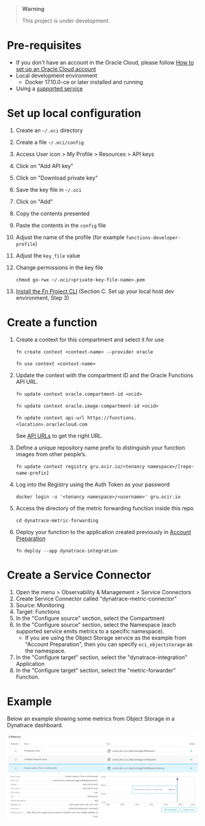 > **Warning**
>
> This project is under development.

# Pre-requisites

* If you don't have an account in the Oracle Cloud, please follow [How to set up an Oracle Cloud account](ORACLE-CLOUD.md)
* Local development environment
    - Docker 17.10.0-ce or later installed and running
* Using a [supported service](https://docs.oracle.com/en-us/iaas/Content/Monitoring/Concepts/monitoringoverview.htm#SupportedServices)

# Set up local configuration

1. Create an `~/.oci` directory
1. Create a file `~/.oci/config`
1. Access User icon > My Profile > Resources > API keys
1. Click on "Add API key"
1. Click on "Download private key"
1. Save the key file in `~/.oci`
1. Click on "Add"
1. Copy the contents presented
1. Paste the contents in the `config` file
1. Adjust the name of the profile (for example `functions-developer-profile`)
1. Adjust the `key_file` value
1. Change permissions in the key file

    `chmod go-rwx ~/.oci/<private-key-file-name>.pem`

1. [Install the Fn Project CLI](https://docs.oracle.com/en-us/iaas/Content/Functions/Tasks/functionsquickstartlocalhost.htm#ariaid-title12) (Section C. Set up your local host dev environment, Step 3)

# Create a function

1. Create a context for this compartment and select it for use

    `fn create context <context-name> --provider oracle`

    `fn use context <context-name>`

1. Update the context with the compartment ID and the Oracle Functions API URL.

    `fn update context oracle.compartment-id <ocid>`

    `fn update context oracle.image-compartment-id <ocid>`

    `fn update context api-url https://functions.<location>.oraclecloud.com`

    See [API URLs](https://docs.oracle.com/en-us/iaas/api/#/en/functions/20181201/) to get the right URL.

1. Define a unique repository name prefix to distinguish your function images from other people’s. 

    `fn update context registry gru.ocir.io/<tenancy namespace>/[repo-name-prefix]`

1.  Log into the Registry using the Auth Token as your password

    `docker login -u '<tenancy namespace>/<username>' gru.ocir.io`

1. Access the directory of the metric forwarding function inside this repo

    `cd dynatrace-metric-forwarding`

1. Deploy your function to the application created previously in [Account Preparation](ACCOUNT-PREPARATION.md)

    `fn deploy --app dynatrace-integration`

# Create a Service Connector

1. Open the menu > Observability & Management > Service Connectors
1. Create Service Connector called "dynatrace-metric-connector"
1. Source: Monitoring
1. Target: Functions
1. In the "Configure source" section, select the Compartment
1. In the "Configure source" section, select the Namespace (each supported service emits metrics to a specific namespace). 
    * If you are using the Object Storage service as the example from "Account Preparation", then you can specify `oci_objectstorage` as the namespace.
1. In the "Configure target" section, select the "dynatrace-integration" Application
1. In the "Configure target" section, select the "metric-forwarder" Function.

# Example

Below an example showing some metrics from Object Storage in a Dynatrace dashboard.

![Example](example-metric.png)
